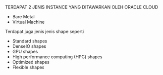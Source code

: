 TERDAPAT 2 JENIS INSTANCE YANG DITAWARKAN OLEH ORACLE CLOUD
- Bare Metal
- Virtual Machine

Terdapat juga jenis jenis shape seperti 
- Standard shapes
- DenseIO shapes
- GPU shapes
- High performance computing (HPC) shapes
- Optimized shapes
- Flexible shapes
